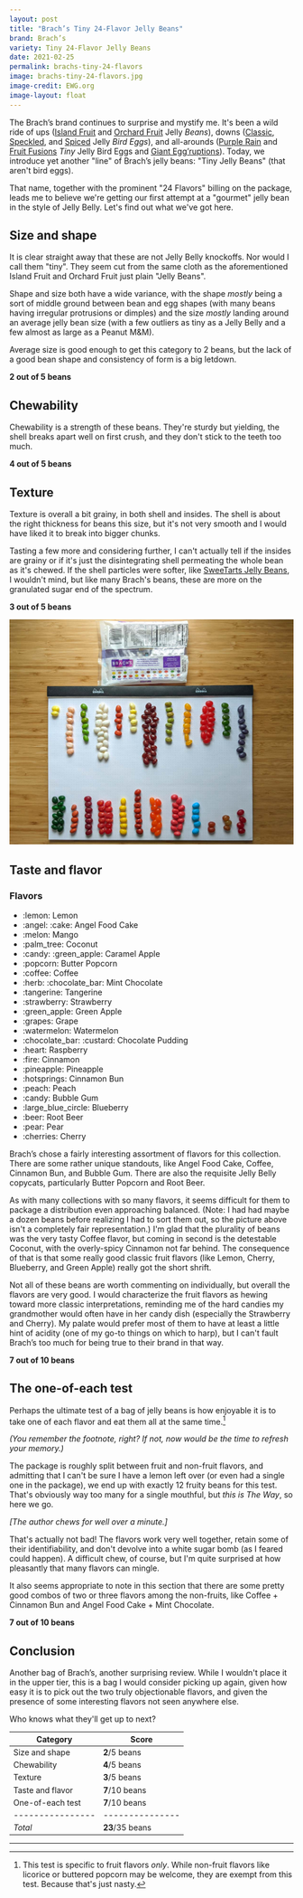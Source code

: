 ```yaml
---
layout: post
title: "Brach’s Tiny 24-Flavor Jelly Beans"
brand: Brach’s
variety: Tiny 24-Flavor Jelly Beans
date: 2021-02-25
permalink: brachs-tiny-24-flavors
image: brachs-tiny-24-flavors.jpg
image-credit: EWG.org
image-layout: float
---
```



The Brach’s brand continues to surprise and mystify me.
It's been a wild ride of ups
([Island Fruit](/brachs-island-fruit-jelly-beans) and
[Orchard Fruit](/brachs-orchard-fruit-jelly-beans) Jelly _Beans_),
downs ([Classic](/brachs-classic-jelly-bird-eggs),
[Speckled](/brachs-speckled-jelly-bird-eggs), and
[Spiced](/brachs-spiced-jelly-bird-eggs) Jelly _Bird Eggs_),
and all-arounds ([Purple Rain](/brachs-purple-rain-tiny-jelly-bird-eggs) and
[Fruit Fusions](/brachs-fruit-fusions-tiny-jelly-bird-eggs)
_Tiny_ Jelly Bird Eggs and [Giant Egg’ruptions](/brachs-giant-egg-ruptions)).
Today, we introduce yet another "line" of Brach’s jelly beans:
"Tiny Jelly Beans" (that aren't bird eggs).

That name, together with the prominent "24 Flavors" billing on the package,
leads me to believe we're getting our first attempt at
a "gourmet" jelly bean in the style of Jelly Belly.
Let's find out what we've got here.


## Size and shape

It is clear straight away that these are not Jelly Belly knockoffs.
Nor would I call them "tiny".
They seem cut from the same cloth as the aforementioned Island Fruit
and Orchard Fruit just plain "Jelly Beans".

Shape and size both have a wide variance, with the shape _mostly_ being
a sort of middle ground between bean and egg shapes
(with many beans having irregular protrusions or dimples)
and the size _mostly_ landing around an average jelly bean size
(with a few outliers as tiny as a Jelly Belly
and a few almost as large as a Peanut M&M).

Average size is good enough to get this category to 2 beans,
but the lack of a good bean shape and consistency of form is a big letdown.

**2 out of 5 beans**


## Chewability

Chewability is a strength of these beans.
They're sturdy but yielding, the shell breaks apart well on first crush,
and they don't stick to the teeth too much.

**4 out of 5 beans**


## Texture

Texture is overall a bit grainy, in both shell and insides.
The shell is about the right thickness for beans this size,
but it's not very smooth and I would have liked it to break into bigger chunks.

Tasting a few more and considering further, I can't actually tell
if the insides are grainy or if it's just
the disintegrating shell permeating the whole bean as it's chewed.
If the shell particles were softer,
like [SweeTarts Jelly Beans](/sweetarts-jelly-beans#texture),
I wouldn't mind, but like many Brach's beans,
these are more on the granulated sugar end of the spectrum.

**3 out of 5 beans**

<img src="/static/img/brachs-tiny-24-flavors_sorted.jpg"
     alt="Brach’s Tiny 24-Flavor Jelly Beans, sorted by flavor">

## Taste and flavor

<div class="inset">
    <h3>Flavors</h3>
    <ul class="emoji-list">
        <li>:lemon: Lemon</li>
        <li>:angel: :cake: Angel Food Cake</li>
        <li>:melon: Mango</li>
        <li>:palm_tree: Coconut</li>
        <li>:candy: :green_apple: Caramel Apple</li>
        <li>:popcorn: Butter Popcorn</li>
        <li>:coffee: Coffee</li>
        <li>:herb: :chocolate_bar: Mint Chocolate</li>
        <li>:tangerine: Tangerine</li>
        <li>:strawberry: Strawberry</li>
        <li>:green_apple: Green Apple</li>
        <li>:grapes: Grape</li>
        <li>:watermelon: Watermelon</li>
        <li>:chocolate_bar: :custard: Chocolate Pudding</li>
        <li>:heart: Raspberry</li>
        <li>:fire: Cinnamon</li>
        <li>:pineapple: Pineapple</li>
        <li>:hotsprings: Cinnamon Bun</li>
        <li>:peach: Peach</li>
        <li>:candy: Bubble Gum</li>
        <li>:large_blue_circle: Blueberry</li>
        <li>:beer: Root Beer</li>
        <li>:pear: Pear</li>
        <li>:cherries: Cherry</li>
    </ul>
</div>

Brach’s chose a fairly interesting assortment of flavors for this collection.
There are some rather unique standouts,
like Angel Food Cake, Coffee, Cinnamon Bun, and Bubble Gum.
There are also the requisite Jelly Belly copycats, particularly Butter Popcorn
and Root Beer.

As with many collections with so many flavors, it seems difficult for them
to package a distribution even approaching balanced.
(Note: I had had maybe a dozen beans before realizing I had to sort them out,
so the picture above isn't a completely fair representation.)
I'm glad that the plurality of beans was the very tasty Coffee flavor,
but coming in second is the detestable Coconut,
with the overly-spicy Cinnamon not far behind.
The consequence of that is that some really good classic fruit flavors
(like Lemon, Cherry, Blueberry, and Green Apple) really got the short shrift.

Not all of these beans are worth commenting on individually,
but overall the flavors are very good.
I would characterize the fruit flavors as hewing toward
more classic interpretations, reminding me of the hard candies my grandmother
would often have in her candy dish (especially the Strawberry and Cherry).
My palate would prefer most of them to have at least a little hint of acidity
(one of my go-to things on which to harp),
but I can't fault Brach’s too much for being true to their brand in that way.

**7 out of 10 beans**


## The one-of-each test

Perhaps the ultimate test of a bag of jelly beans is how enjoyable it is
to take one of each flavor and eat them all at the same time.[^1]

_(You remember the footnote, right?
  If not, now would be the time to refresh your memory.)_

The package is roughly split between fruit and non-fruit flavors,
and admitting that I can't be sure I have a lemon left over
(or even had a single one in the package),
we end up with exactly 12 fruity beans for this test.
That's obviously way too many for a single mouthful, but _this is The Way_,
so here we go.

_[The author chews for well over a minute.]_

That's actually not bad! The flavors work very well together,
retain some of their identifiability,
and don't devolve into a white sugar bomb (as I feared could happen).
A difficult chew, of course, but I'm quite surprised at how pleasantly
that many flavors can mingle.

It also seems appropriate to note in this section that
there are some pretty good combos of two or three flavors among the non-fruits,
like Coffee + Cinnamon Bun and Angel Food Cake + Mint Chocolate.


**7 out of 10 beans**


## Conclusion

Another bag of Brach’s, another surprising review.
While I wouldn't place it in the upper tier,
this is a bag I would consider picking up again,
given how easy it is to pick out the two truly objectionable flavors,
and given the presence of some interesting flavors not seen anywhere else.

Who knows what they'll get up to next?

Category         | Score
---------------- | ---------------
Size and shape   | **2**/5 beans
Chewability      | **4**/5 beans
Texture          | **3**/5 beans
Taste and flavor | **7**/10 beans
One-of-each test | **7**/10 beans
---------------- | ---------------
_Total_          | **23**/35 beans


---

[^1]: This test is specific to fruit flavors _only_. While non-fruit flavors like licorice or buttered popcorn may be welcome, they are exempt from this test. Because that's just nasty.
